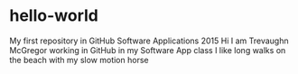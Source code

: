 # hello-world
My first repository in GitHub Software Applications 2015
Hi I am Trevaughn McGregor
working in GitHub in my Software App class
I like long walks on the beach with my slow motion horse
